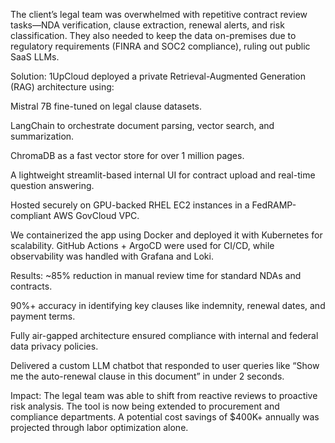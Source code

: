 The client’s legal team was overwhelmed with repetitive contract review tasks—NDA verification, clause extraction, renewal alerts, and risk classification. They also needed to keep the data on-premises due to regulatory requirements (FINRA and SOC2 compliance), ruling out public SaaS LLMs.

Solution:
1UpCloud deployed a private Retrieval-Augmented Generation (RAG) architecture using:

Mistral 7B fine-tuned on legal clause datasets.

LangChain to orchestrate document parsing, vector search, and summarization.

ChromaDB as a fast vector store for over 1 million pages.

A lightweight streamlit-based internal UI for contract upload and real-time question answering.

Hosted securely on GPU-backed RHEL EC2 instances in a FedRAMP-compliant AWS GovCloud VPC.

We containerized the app using Docker and deployed it with Kubernetes for scalability. GitHub Actions + ArgoCD were used for CI/CD, while observability was handled with Grafana and Loki.

Results:
~85% reduction in manual review time for standard NDAs and contracts.

90%+ accuracy in identifying key clauses like indemnity, renewal dates, and payment terms.

Fully air-gapped architecture ensured compliance with internal and federal data privacy policies.

Delivered a custom LLM chatbot that responded to user queries like “Show me the auto-renewal clause in this document” in under 2 seconds.

Impact:
The legal team was able to shift from reactive reviews to proactive risk analysis. The tool is now being extended to procurement and compliance departments. A potential cost savings of $400K+ annually was projected through labor optimization alone.

